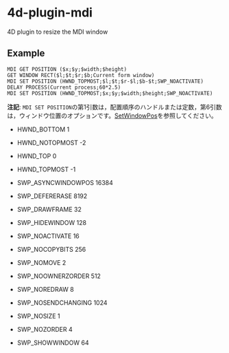 # 4d-plugin-mdi
4D plugin to resize the MDI window

Example
---
```
MDI GET POSITION ($x;$y;$width;$height)
GET WINDOW RECT($l;$t;$r;$b;Current form window)
MDI SET POSITION (HWND_TOPMOST;$l;$t;$r-$l;$b-$t;SWP_NOACTIVATE)
DELAY PROCESS(Current process;60*2.5)
MDI SET POSITION (HWND_TOPMOST;$x;$y;$width;$height;SWP_NOACTIVATE)
```

**注記**: ```MDI SET POSITION```の第1引数は，配置順序のハンドルまたは定数，第6引数は，ウィンドウ位置のオプションです。[SetWindowPos](https://msdn.microsoft.com/ja-jp/library/cc411206.aspx)を参照してください。

* HWND_BOTTOM 1
* HWND_NOTOPMOST -2
* HWND_TOP 0
* HWND_TOPMOST -1

* SWP_ASYNCWINDOWPOS 16384
* SWP_DEFERERASE 8192
* SWP_DRAWFRAME 32
* SWP_HIDEWINDOW 128
* SWP_NOACTIVATE 16
* SWP_NOCOPYBITS 256
* SWP_NOMOVE 2
* SWP_NOOWNERZORDER 512
* SWP_NOREDRAW 8
* SWP_NOSENDCHANGING 1024
* SWP_NOSIZE 1
* SWP_NOZORDER 4
* SWP_SHOWWINDOW 64
